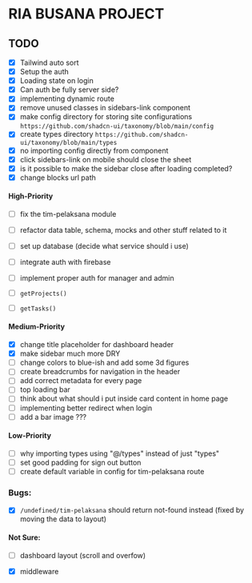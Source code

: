 # RIA BUSANA PROJECT

## TODO
- [x] Tailwind auto sort
- [x] Setup the auth
- [x] Loading state on login
- [x] Can auth be fully server side?
- [x] implementing dynamic route
- [x] remove unused classes in sidebars-link component
- [x] make config directory for storing site configurations `https://github.com/shadcn-ui/taxonomy/blob/main/config`
- [x] create types directory `https://github.com/shadcn-ui/taxonomy/blob/main/types`
- [x] no importing config directly from component
- [x] click sidebars-link on mobile should close the sheet
- [x] is it possible to make the sidebar close after loading completed?
- [x] change blocks url path

#### High-Priority
- [ ] fix the tim-pelaksana module

- [ ] refactor data table, schema, mocks and other stuff related to it
- [ ] set up database (decide what service should i use)
- [ ] integrate auth with firebase
- [ ] implement proper auth for manager and admin
- [ ] `getProjects()` 
- [ ] `getTasks()`

#### Medium-Priority
- [x] change title placeholder for dashboard header
- [x] make sidebar much more DRY
- [ ] change colors to blue-ish and add some 3d figures
- [ ] create breadcrumbs for navigation in the header
- [ ] add correct metadata for every page
- [ ] top loading bar
- [ ] think about what should i put inside card content in home page
- [ ] implementing better redirect when login
- [ ] add a bar image ???

#### Low-Priority
- [ ] why importing types using "@/types" instead of just "types"
- [ ] set good padding for sign out button
- [ ] create default variable in config for tim-pelaksana route

### Bugs:
- [x] `/undefined/tim-pelaksana` should return not-found instead (fixed by moving the data to layout)

#### Not Sure:
- [ ] dashboard layout (scroll and overfow)

- [x] middleware
